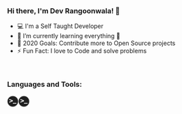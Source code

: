 ### Hi there, I'm Dev Rangoonwala! 👋

- 💻  I'm a Self Taught Developer
- 🌱  I’m currently learning everything 🤣
- 🥅  2020 Goals: Contribute more to Open Source projects
- ⚡  Fun Fact: I love to Code and solve problems
<br />

### Languages and Tools:

<img align="left" alt="Terminal" width="26px" src="https://raw.githubusercontent.com/github/explore/80688e429a7d4ef2fca1e82350fe8e3517d3494d/topics/terminal/terminal.png" />

<img align="left" alt="Xcode" width="26px" src="https://raw.githubusercontent.com/github/explore/80688e429a7d4ef2fca1e82350fe8e3517d3494d/topics/terminal/terminal.png" />
<br />
